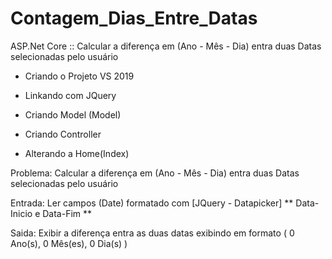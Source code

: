 # Contagem_Dias_Entre_Datas
ASP.Net Core :: Calcular a diferença em (Ano - Mês - Dia) entra duas Datas selecionadas pelo usuário


- Criando o Projeto VS 2019

- Linkando com JQuery

- Criando Model (Model)

- Criando Controller

- Alterando a Home(Index)

Problema: Calcular a diferença em (Ano - Mês - Dia) entra duas Datas selecionadas pelo usuário

Entrada: Ler campos (Date) formatado com [JQuery - Datapicker] ** Data-Inicio e Data-Fim **

Saida: Exibir a diferença entra as duas datas exibindo em formato ( 0 Ano(s), 0 Mês(es), 0 Dia(s) )
